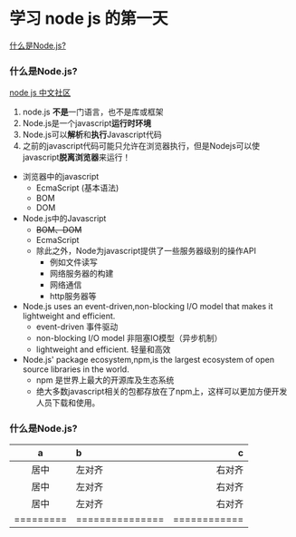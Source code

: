 # 学习 node js 的第一天


<a href="#什么是Node.js">什么是Node.js?</a>

### <a name="#1">什么是Node.js?</a>

[node js 中文社区](https://cnodejs.org/)

1. node.js **不是**一门语言，也不是库或框架
2. Node.js是一个javascript**运行时环境**
3. Node.js可以**解析**和**执行**Javascript代码
4. 之前的javascript代码可能只允许在浏览器执行，但是Nodejs可以使javascript**脱离浏览器**来运行！

- 浏览器中的javascript
    - EcmaScript (基本语法)
    - BOM
    - DOM
- Node.js中的Javascript
    - <s>BOM、DOM</s>
    - EcmaScript
    - 除此之外，Node为javascript提供了一些服务器级别的操作API
        - 例如文件读写
        - 网络服务器的构建
        - 网络通信
        - http服务器等
- Node.js uses an event-driven,non-blocking I/O model that makes it lightweight and efficient.
    - event-driven 事件驱动
    - non-blocking I/O model 非阻塞IO模型（异步机制）
    - lightweight and efficient. 轻量和高效
- Node.js' package ecosystem,npm,is the largest ecosystem of open source libraries in the world.
    - npm 是世界上最大的开源库及生态系统
    - 绝大多数javascript相关的包都存放在了npm上，这样可以更加方便开发人员下载和使用。





 ### <a name="什么是Node.js">什么是Node.js?</a>

|    a    |       b       |      c     |
|:-------:|:------------- | ----------:|
|   居中  |     左对齐    |   右对齐   |
|   居中  |     左对齐    |   右对齐   |
|   居中  |     左对齐    |   右对齐   |
|=========|===============|============|



